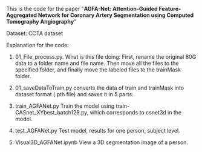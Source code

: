 This is the code for the paper "**AGFA-Net: Attention-Guided Feature-Aggregated Network for Coronary Artery Segmentation using Computed Tomography Angiography**"

Dataset: CCTA dataset



Explanation for the code:

1. 01_File_process.py.  What is this file doing: First, rename the original 80G data to a folder name and file name. Then move all the files to the specified folder, and finally move the labeled files to the trainMask folder.

2. 01_saveDataToTrain.py  converts the data of train and trainMask into dataset format (.pth file) and saves it in 5 parts.

3. train_AGFANet.py  Train the model using train-CASnet_XYbest_batch128.py, which corresponds to csnet3d in the model.

4. test_AGFANet.py   Test model, results for one person, subject level.

5. Visual3D_AGFANet.ipynb      View a 3D segmentation image of a person.







































